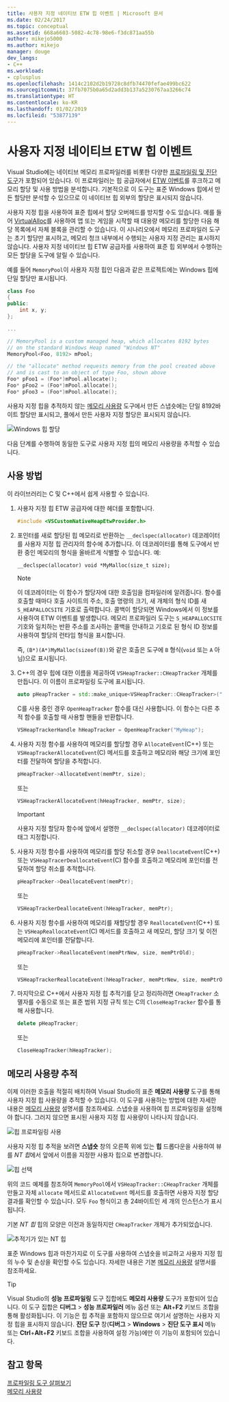 ```yaml
---
title: 사용자 지정 네이티브 ETW 힙 이벤트 | Microsoft 문서
ms.date: 02/24/2017
ms.topic: conceptual
ms.assetid: 668a6603-5082-4c78-98e6-f3dc871aa55b
author: mikejo5000
ms.author: mikejo
manager: douge
dev_langs:
- C++
ms.workload:
- cplusplus
ms.openlocfilehash: 1414c2102d2b19728c8dfb74470fefae499bc622
ms.sourcegitcommit: 37fb7075b0a65d2add3b137a5230767aa3266c74
ms.translationtype: HT
ms.contentlocale: ko-KR
ms.lasthandoff: 01/02/2019
ms.locfileid: "53877139"
---
```

# <a name="custom-native-etw-heap-events"></a>사용자 지정 네이티브 ETW 힙 이벤트

Visual Studio에는 네이티브 메모리 프로파일러를 비롯한 다양한 [프로파일링 및 진단 도구](../profiling/profiling-feature-tour.md)가 포함되어 있습니다.  이 프로파일러는 힙 공급자에서 [ETW 이벤트](/windows-hardware/drivers/devtest/event-tracing-for-windows--etw-)를 후크하고 메모리 할당 및 사용 방법을 분석합니다.  기본적으로 이 도구는 표준 Windows 힙에서 만든 할당만 분석할 수 있으므로 이 네이티브 힙 외부의 할당은 표시되지 않습니다.

사용자 지정 힙을 사용하여 표준 힙에서 할당 오버헤드를 방지할 수도 있습니다.  예를 들어 [VirtualAlloc](https://msdn.microsoft.com/library/windows/desktop/aa366887(v=vs.85).aspx)를 사용하여 앱 또는 게임을 시작할 때 대용량 메모리를 할당한 다음 해당 목록에서 자체 블록을 관리할 수 있습니다.  이 시나리오에서 메모리 프로파일러 도구는 초기 할당만 표시하고, 메모리 청크 내부에서 수행되는 사용자 지정 관리는 표시하지 않습니다.  사용자 지정 네이티브 힙 ETW 공급자를 사용하여 표준 힙 외부에서 수행하는 모든 할당을 도구에 알릴 수 있습니다.

예를 들어 `MemoryPool`이 사용자 지정 힙인 다음과 같은 프로젝트에는 Windows 힙에 단일 할당만 표시됩니다.

```cpp
class Foo
{
public:
    int x, y;
};

...

// MemoryPool is a custom managed heap, which allocates 8192 bytes 
// on the standard Windows Heap named "Windows NT"
MemoryPool<Foo, 8192> mPool;

// the "allocate" method requests memory from the pool created above
// and is cast to an object of type Foo, shown above
Foo* pFoo1 = (Foo*)mPool.allocate();
Foo* pFoo2 = (Foo*)mPool.allocate();
Foo* pFoo3 = (Foo*)mPool.allocate();
```

사용자 지정 힙을 추적하지 않는 [메모리 사용량](../profiling/memory-usage.md) 도구에서 만든 스냅숏에는 단일 8192바이트 할당만 표시되고, 풀에서 만든 사용자 지정 할당은 표시되지 않습니다.

![Windows 힙 할당](media/heap-example-windows-heap.png)

다음 단계를 수행하여 동일한 도구로 사용자 지정 힙의 메모리 사용량을 추적할 수 있습니다.

## <a name="how-to-use"></a>사용 방법

이 라이브러리는 C 및 C++에서 쉽게 사용할 수 있습니다.

1. 사용자 지정 힙 ETW 공급자에 대한 헤더를 포함합니다.

   ```cpp
   #include <VSCustomNativeHeapEtwProvider.h>
   ```

1. 포인터를 새로 할당된 힙 메모리로 반환하는 `__declspec(allocator)` 데코레이터를 사용자 지정 힙 관리자의 함수에 추가합니다.  이 데코레이터를 통해 도구에서 반환 중인 메모리의 형식을 올바르게 식별할 수 있습니다.  예:

   ```cpp
   __declspec(allocator) void *MyMalloc(size_t size);
   ```
   
   > [!NOTE]
   > 이 데코레이터는 이 함수가 할당자에 대한 호출임을 컴파일러에 알려줍니다.  함수를 호출할 때마다 호출 사이트의 주소, 호출 명령의 크기, 새 개체의 형식 ID를 새 `S_HEAPALLOCSITE` 기호로 출력합니다.  콜백이 할당되면 Windows에서 이 정보를 사용하여 ETW 이벤트를 발생합니다.  메모리 프로파일러 도구는 `S_HEAPALLOCSITE` 기호와 일치하는 반환 주소를 조사하는 콜백을 안내하고 기호로 된 형식 ID 정보를 사용하여 할당의 런타임 형식을 표시합니다.
   >
   > 즉, `(B*)(A*)MyMalloc(sizeof(B))`와 같은 호출은 도구에 `B` 형식(`void` 또는 `A` 아님)으로 표시됩니다.

1. C++의 경우 힙에 대한 이름을 제공하여 `VSHeapTracker::CHeapTracker` 개체를 만듭니다. 이 이름이 프로파일링 도구에 표시됩니다.

   ```cpp
   auto pHeapTracker = std::make_unique<VSHeapTracker::CHeapTracker>("MyCustomHeap");
   ```

   C를 사용 중인 경우 `OpenHeapTracker` 함수를 대신 사용합니다.  이 함수는 다른 추적 함수를 호출할 때 사용할 핸들을 반환합니다.
  
   ```C
   VSHeapTrackerHandle hHeapTracker = OpenHeapTracker("MyHeap");
   ```

1. 사용자 지정 함수를 사용하여 메모리를 할당할 경우 `AllocateEvent`(C++) 또는 `VSHeapTrackerAllocateEvent`(C) 메서드를 호출하고 메모리와 해당 크기에 포인터를 전달하여 할당을 추적합니다.

   ```cpp
   pHeapTracker->AllocateEvent(memPtr, size);
   ```

   또는

   ```C
   VSHeapTrackerAllocateEvent(hHeapTracker, memPtr, size);
   ```

   > [!IMPORTANT]
   > 사용자 지정 할당자 함수에 앞에서 설명한 `__declspec(allocator)` 데코레이터로 태그 지정합니다.

1. 사용자 지정 함수를 사용하여 메모리를 할당 취소할 경우 `DeallocateEvent`(C++) 또는 `VSHeapTracerDeallocateEvent`(C) 함수를 호출하고 메모리에 포인터를 전달하여 할당 취소를 추적합니다.

   ```cpp
   pHeapTracker->DeallocateEvent(memPtr);
   ```

   또는

   ```C
   VSHeapTrackerDeallocateEvent(hHeapTracker, memPtr);
   ```

1. 사용자 지정 함수를 사용하여 메모리를 재할당할 경우 `ReallocateEvent`(C++) 또는 `VSHeapReallocateEvent`(C) 메서드를 호출하고 새 메모리, 할당 크기 및 이전 메모리에 포인터를 전달합니다.

   ```cpp
   pHeapTracker->ReallocateEvent(memPtrNew, size, memPtrOld);
   ```

   또는

   ```C
   VSHeapTrackerReallocateEvent(hHeapTracker, memPtrNew, size, memPtrOld);
   ```

1. 마지막으로 C++에서 사용자 지정 힙 추적기를 닫고 정리하려면 `CHeapTracker` 소멸자를 수동으로 또는 표준 범위 지정 규칙 또는 C의 `CloseHeapTracker` 함수를 통해 사용합니다.

   ```cpp
   delete pHeapTracker;
   ```

   또는

   ```C
   CloseHeapTracker(hHeapTracker);
   ```

## <a name="track-memory-usage"></a>메모리 사용량 추적
이제 이러한 호출을 적절히 배치하여 Visual Studio의 표준 **메모리 사용량** 도구를 통해 사용자 지정 힙 사용량을 추적할 수 있습니다.  이 도구를 사용하는 방법에 대한 자세한 내용은 [메모리 사용량](../profiling/memory-usage.md) 설명서를 참조하세요. 스냅숏을 사용하여 힙 프로파일링을 설정해야 합니다. 그러지 않으면 표시된 사용자 지정 힙 사용량이 나타나지 않습니다. 

![힙 프로파일링 사용](media/heap-enable-heap.png)

사용자 지정 힙 추적을 보려면 **스냅숏** 창의 오른쪽 위에 있는 **힙** 드롭다운을 사용하여 뷰를 *NT 힙*에서 앞에서 이름을 지정한 사용자 힙으로 변경합니다.

![힙 선택](media/heap-example-custom-heap.png)

위의 코드 예제를 참조하여 `MemoryPool`에서 `VSHeapTracker::CHeapTracker` 개체를 만들고 자체 `allocate` 메서드로 `AllocateEvent` 메서드를 호출하면 사용자 지정 할당 결과를 확인할 수 있습니다. 모두 `Foo` 형식이고 총 24바이트인 세 개의 인스턴스가 표시됩니다.

기본 *NT 힙* 힙의 모양은 이전과 동일하지만 `CHeapTracker` 개체가 추가되었습니다.

![추적기가 있는 NT 힙](media/heap-example-windows-heap.png)

표준 Windows 힙과 마찬가지로 이 도구를 사용하여 스냅숏을 비교하고 사용자 지정 힙의 누수 및 손상을 확인할 수도 있습니다. 자세한 내용은 기본 [메모리 사용량](../profiling/memory-usage.md) 설명서를 참조하세요.

> [!TIP]
> Visual Studio의 **성능 프로파일링** 도구 집합에도 **메모리 사용량** 도구가 포함되어 있습니다. 이 도구 집합은 **디버그** > **성능 프로파일러** 메뉴 옵션 또는 **Alt**+**F2** 키보드 조합을 통해 활성화됩니다.  이 기능은 힙 추적을 포함하지 않으므로 여기서 설명하는 사용자 지정 힙을 표시하지 않습니다.  **진단 도구** 창(**디버그** > **Windows** > **진단 도구 표시** 메뉴 또는 **Ctrl**+**Alt**+**F2** 키보드 조합을 사용하여 설정 가능)에만 이 기능이 포함되어 있습니다.

## <a name="see-also"></a>참고 항목
[프로파일링 도구 살펴보기](../profiling/profiling-feature-tour.md)  
[메모리 사용량](../profiling/memory-usage.md)
